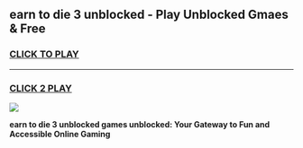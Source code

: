 
## earn to die 3 unblocked - Play Unblocked Gmaes & Free
<h3>
<a href="https://news.freeplayer.one?title=earn_to_die_3_unblocked&ref=23F">CLICK TO PLAY</a></h3>
<hr>

<h3>
<a href="https://news.freeplayer.one?title=earn_to_die_3_unblocked&ref=23F">CLICK 2 PLAY</a>
  
</h3>

<a href="https://news.freeplayer.one?title=earn_to_die_3_unblocked&ref=23F/"><img src="https://clearcache.store/games.png"></a>


**earn to die 3 unblocked games unblocked: Your Gateway to Fun and Accessible Online Gaming**

